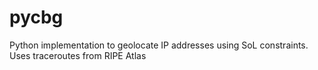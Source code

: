 # pycbg
Python implementation to geolocate IP addresses using SoL constraints. Uses traceroutes from RIPE Atlas  
